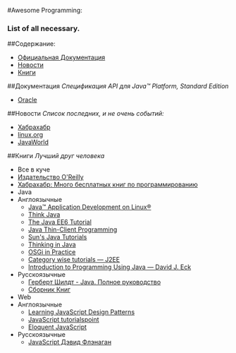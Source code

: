 #Awesome Programming:
### List of all necessary.

##Содержание:
* [Официальная Документация](#Документация)
* [Новости](#Новости)
* [Книги](#Книги)

##Документация
*Спецификация API для Java™ Platform, Standard Edition*
* [Oracle](https://docs.oracle.com/javase/7/docs/api/)

##Новости
*Список последних, и не очень событий:*
* [Хабрахабр](https://habrahabr.ru/hub/java/)
* [linux.org](https://www.linux.org.ru/news/java/)
* [JavaWorld](http://www.javaworld.com/news/)

##Книги
*Лучший друг человека*
* Все в куче
 * [Издательство O'Reilly](http://www.oreilly.com/openbook/)
 * [Хабрахабр: Много бесплатных книг по программированию](https://habrahabr.ru/post/191312/)
* Java
 * Англоязычные
    * [Java™ Application Development on Linux®](http://ptgmedia.pearsoncmg.com/images/013143697X/downloads/013143697X_book.pdf)
     * [Think Java](http://greenteapress.com/thinkapjava/)
     * [The Java EE6 Tutorial](http://docs.oracle.com/javaee/6/tutorial/doc/javaeetutorial6.pdf)
     * [Java Thin-Client Programming](http://www.redbooks.ibm.com/redbooks/SG245118.html)
     * [Sun's Java Tutorials](http://download.oracle.com/javase/tutorial/)
     * [Thinking in Java](http://www.mindview.net/Books/TIJ/)
     * [OSGi in Practice](http://njbartlett.name/files/osgibook_preview_20091217.pdf)
     * [Category wise tutorials — J2EE](http://www.mkyong.com/)
     * [Introduction to Programming Using Java — David J. Eck](http://math.hws.edu/javanotes/index.html)
 * Русскоязычные
   * [Герберт Шилдт - Java. Полное руководство](www.ex.ua/80828854)
   * [Сборник Книг](http://www.ex.ua/78721128)
* Web
 * Англоязычные
   * [Learning JavaScript Design Patterns](http://www.reedbushey.com/55Learning%20%20Javascript%20Design%20Patterns.pdf)
   * [JavaScript tutorialspoint](http://www.tutorialspoint.com/javascript/javascript_tutorial.pdf)
   * [Eloquent JavaScript](http://eloquentjavascript.net/Eloquent_JavaScript.pdf)
 * Русскоязычные
   * [JavaScript Дэвид Флэнаган](http://kharchuk.ru/JavaScript.pdf)

